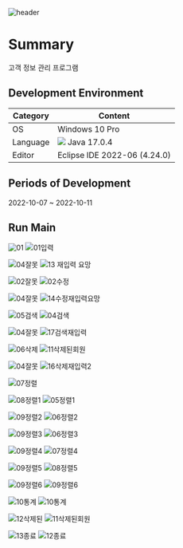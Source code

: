 ![header](https://capsule-render.vercel.app/api?type=waving&color=auto&height=300&section=header&text=Customer-program&fontSize=90&animation=fadeIn&fontAlignY=38&desc=ParkSuHwa&descAlignY=60&descAlign=62)

# Summary
고객 정보 관리 프로그램

## Development Environment
| Category | Content |
| --- | --- |
| OS | Windows 10 Pro |
| Language | <img src="https://img.shields.io/badge/Java-F7DF1E?style=flat-square&logo=Java&logoColor=black" /> Java 17.0.4 |
| Editor | Eclipse IDE 2022-06 (4.24.0) |

## Periods of Development
2022-10-07 ~ 2022-10-11

## Run Main
![01](https://user-images.githubusercontent.com/115531871/196508969-8eb593ef-6dad-4279-93a6-3d3392c2921d.png)
![01입력](https://user-images.githubusercontent.com/115531871/196500841-bb4ef9ae-7645-4d0e-9547-4ba0169810f2.PNG)



![04잘못](https://user-images.githubusercontent.com/115531871/196508975-c8a289c6-3de4-4a4f-b20b-1049ffebe79b.png)
![13 재입력 요망](https://user-images.githubusercontent.com/115531871/196502903-49e33db5-bb8e-4a83-9d3d-84d5440224fc.PNG)



![02잘못](https://user-images.githubusercontent.com/115531871/196508972-5c3d931a-9588-4e1b-b908-643e66bbdf76.png)
![02수정](https://user-images.githubusercontent.com/115531871/196500874-c76e3803-f278-48ce-be35-8fa969db1501.PNG)



![04잘못](https://user-images.githubusercontent.com/115531871/196508975-c8a289c6-3de4-4a4f-b20b-1049ffebe79b.png)
![14수정재입력요망](https://user-images.githubusercontent.com/115531871/196503271-5f0405c9-fa4e-4214-b8e9-bbb68486aa89.PNG)


![05검색](https://user-images.githubusercontent.com/115531871/196508980-bed4df79-0a5b-44c1-ac1b-351846ce8f1e.png)
![04검색](https://user-images.githubusercontent.com/115531871/196500887-092b9920-bce0-4c06-a52b-95eca73d04eb.PNG)


![04잘못](https://user-images.githubusercontent.com/115531871/196508975-c8a289c6-3de4-4a4f-b20b-1049ffebe79b.png)
![17검색재입력](https://user-images.githubusercontent.com/115531871/196503439-9d3dbc74-f003-4e00-b81c-9f28b66d0943.PNG)



![06삭제](https://user-images.githubusercontent.com/115531871/196508981-b6c00e24-2a9e-459b-a89e-b926e450abaa.png)
![11삭제된회원](https://user-images.githubusercontent.com/115531871/196501004-b94ac2fa-73ce-41e6-babb-7567dc6bd5d5.PNG)



![04잘못](https://user-images.githubusercontent.com/115531871/196508975-c8a289c6-3de4-4a4f-b20b-1049ffebe79b.png)
![16삭제재입력2](https://user-images.githubusercontent.com/115531871/196503607-f1e9a663-9917-4c0a-9c8d-6d308e92a812.PNG)



![07정렬](https://user-images.githubusercontent.com/115531871/196508983-1d9a4f9a-e8e9-421d-89c9-3fc0e49f57e3.png)



![08정렬1](https://user-images.githubusercontent.com/115531871/196508987-a5d26c7c-d9e8-4196-9bd3-4b18b4092684.png)
![05정렬1](https://user-images.githubusercontent.com/115531871/196500895-9479bf5d-5617-4227-b779-6464aea479bf.PNG)



![09정렬2](https://user-images.githubusercontent.com/115531871/196508989-f83e241b-700d-4597-9455-39145cea3f59.png)
![06정렬2](https://user-images.githubusercontent.com/115531871/196500925-8c90f2be-f8bc-4b87-8a2d-81ce2404be97.PNG)



![09정렬3](https://user-images.githubusercontent.com/115531871/196508994-7e29be03-c1f7-41fd-be90-d37ba388a1ae.png)
![06정렬3](https://user-images.githubusercontent.com/115531871/196500936-ae37df94-dc78-40ae-9ea2-4657d36f6702.PNG)



![09정렬4](https://user-images.githubusercontent.com/115531871/196508996-3491529a-710c-436d-ad98-b3d0e5388f02.png)
![07정렬4](https://user-images.githubusercontent.com/115531871/196500954-20d93a6c-4655-4e42-93e5-5d5fd5b4c144.PNG)



![09정렬5](https://user-images.githubusercontent.com/115531871/196509001-37fecc21-4e91-4af8-bcae-bc0d70fcfb0a.png)
![08정렬5](https://user-images.githubusercontent.com/115531871/196500958-fafa91b3-093e-447d-ba2a-252ab2b69b5f.PNG)



![09정렬6](https://user-images.githubusercontent.com/115531871/196509006-bc800c04-8e05-45c7-a5d5-9fa16c571bff.png)
![09정렬6](https://user-images.githubusercontent.com/115531871/196500971-89c2a27f-9464-42b3-a7a7-f352633aaac2.PNG)



![10통계](https://user-images.githubusercontent.com/115531871/196509009-f9b10a32-39ed-4c47-944d-bb0905a7651d.png)
![10통계](https://user-images.githubusercontent.com/115531871/196500992-25222b35-7c82-45af-84e6-fa75ffd02c7e.PNG)



![12삭제된](https://user-images.githubusercontent.com/115531871/196508960-bea686db-4d58-4f5b-85b5-929bc2513c7a.png)
![11삭제된회원](https://user-images.githubusercontent.com/115531871/196501004-b94ac2fa-73ce-41e6-babb-7567dc6bd5d5.PNG)



![13종료](https://user-images.githubusercontent.com/115531871/196508966-369bead8-fb06-47ec-a2fb-3bdcfa659aea.png)
![12종료](https://user-images.githubusercontent.com/115531871/196501014-a5aadbe5-8ccf-40d2-8de9-79aa019a92b1.PNG)
